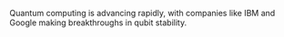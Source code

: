  Quantum computing is advancing rapidly, with companies like IBM and Google making breakthroughs in qubit stability.
